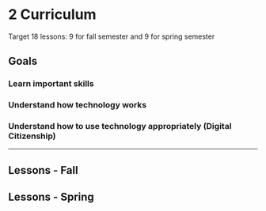 # 2 Curriculum

Target 18 lessons: 9 for fall semester and 9 for spring semester

## Goals

### Learn important skills

### Understand how technology works

### Understand how to use technology appropriately (Digital Citizenship)

---

## Lessons - Fall

## Lessons - Spring

